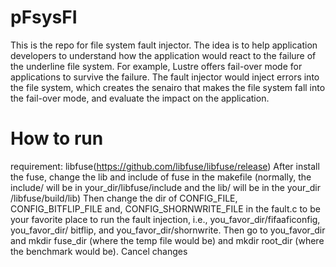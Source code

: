 # pFsysFI


This is the repo for file system fault injector. The idea is to help application developers to understand how the application would react to the failure of the underline file system. For example, Lustre offers fail-over mode for applications to survive the failure. The fault injector would inject errors into the file system, which creates the senairo that makes the file system fall into the fail-over mode, and evaluate the impact on the application.

# How to run
requirement: libfuse(https://github.com/libfuse/libfuse/release)
After install the fuse, change the lib and include of fuse in the makefile (normally, the include/ will be in your_dir/libfuse/include and the lib/ will be in the your_dir /libfuse/build/lib)
Then change the dir of CONFIG_FILE, CONFIG_BITFLIP_FILE and, CONFIG_SHORNWRITE_FILE in the fault.c to be your favorite place to run the fault injection, i.e., you_favor_dir/fifaaficonfig, you_favor_dir/ bitflip, and you_favor_dir/shornwrite.
Then go to you_favor_dir and mkdir fuse_dir (where the temp file would be) and mkdir root_dir (where the benchmark would be).
Cancel changes
